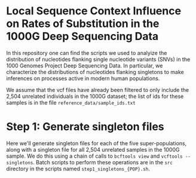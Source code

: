 # Local Sequence Context Influence on Rates of Substitution in the 1000G Deep Sequencing Data

In this repository one can find the scripts we used to analyize the distribution of nucleotides flanking single nucleotide variants (SNVs) in the 1000 Genomes Project Deep Sequencing Data. In particular, we characterize the distributions of nucleotides flanking singletons to make inferences on processes active in modern human populations.

We assume that the vcf files have already been filtered to only include the 2,504 unrelated individuals in the 1000G dataset; the list of ids for these samples is in the file `reference_data/sample_ids.txt`

# Step 1: Generate singleton files

Here we'll generate singleton files for each of the five super-populations, along with a singleton file for all 2,504 unrelated samples in the 1000G sample. We do this using a chain of calls to `bcftools view` and `vcftools --singletons`. Batch scripts to perform these operations are in the `src` directory in the scripts named `step1_singletons_{POP}.sh`.
